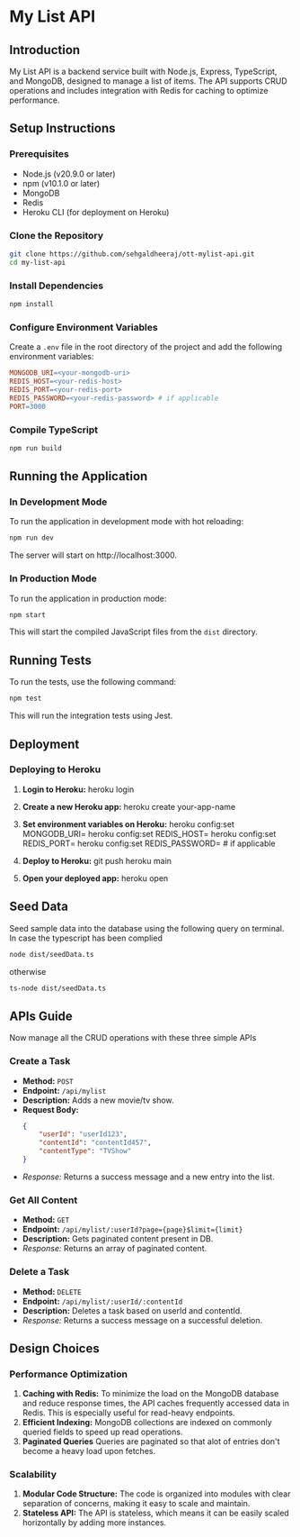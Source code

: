 # My List API

## Introduction
My List API is a backend service built with Node.js, Express, TypeScript, and MongoDB, designed to manage a list of items. The API supports CRUD operations and includes integration with Redis for caching to optimize performance.

## Setup Instructions

### Prerequisites
- Node.js (v20.9.0 or later)
- npm (v10.1.0 or later)
- MongoDB
- Redis
- Heroku CLI (for deployment on Heroku)

### Clone the Repository
```bash
git clone https://github.com/sehgaldheeraj/ott-mylist-api.git
cd my-list-api
```
### Install Dependencies
```bash
npm install
```
### Configure Environment Variables
Create a `.env` file in the root directory of the project and add the following environment variables:

```makefile
MONGODB_URI=<your-mongodb-uri>
REDIS_HOST=<your-redis-host>
REDIS_PORT=<your-redis-port>
REDIS_PASSWORD=<your-redis-password> # if applicable
PORT=3000
```
### Compile TypeScript
```bash
npm run build
```
## Running the Application

### In Development Mode
To run the application in development mode with hot reloading:
```bash
npm run dev
```
The server will start on http://localhost:3000.

### In Production Mode
To run the application in production mode:
```bash
npm start
```
This will start the compiled JavaScript files from the `dist` directory.

## Running Tests
To run the tests, use the following command:
```bash
npm test
```
This will run the integration tests using Jest.

## Deployment
### Deploying to Heroku

1. **Login to Heroku:**
heroku login

2. **Create a new Heroku app:**
heroku create your-app-name

3. **Set environment variables on Heroku:**
heroku config:set MONGODB_URI=<your-mongodb-uri>
heroku config:set REDIS_HOST=<your-redis-host>
heroku config:set REDIS_PORT=<your-redis-port>
heroku config:set REDIS_PASSWORD=<your-redis-password> # if applicable

4. **Deploy to Heroku:**
git push heroku main

5. **Open your deployed app:**
heroku open

## Seed Data
Seed sample data into the database using the following query on terminal.
In case the typescript has been complied
```bash
node dist/seedData.ts
```
otherwise
```bash
ts-node dist/seedData.ts
```

## APIs Guide
Now manage all the CRUD operations with these three simple APIs

### Create a Task
- **Method:** `POST`
- **Endpoint:** `/api/mylist`
- **Description:** Adds a new movie/tv show.
- **Request Body:**
  ```json
  {
      "userId": "userId123",
      "contentId": "contentId457",
      "contentType": "TVShow"
  }
- *Response:* Returns a success message and a new entry into the list.

### Get All Content
- **Method:** `GET`
- **Endpoint:** `/api/mylist/:userId?page={page}$limit={limit}`
- **Description:** Gets paginated content present in DB.
- *Response:*  Returns an array of paginated content.


### Delete a Task
- **Method:** `DELETE`
- **Endpoint:** `/api/mylist/:userId/:contentId`
- **Description:** Deletes a task based on userId and contentId.
- *Response:* Returns a success message on a successful deletion.
  


## Design Choices

### Performance Optimization
1. **Caching with Redis:** To minimize the load on the MongoDB database and reduce response times, the API caches frequently accessed data in Redis. This is especially useful for read-heavy endpoints.
2. **Efficient Indexing:** MongoDB collections are indexed on commonly queried fields to speed up read operations.
3. **Paginated Queries** Queries are paginated so that alot of entries don't become a heavy load upon fetches.

### Scalability
1. **Modular Code Structure:** The code is organized into modules with clear separation of concerns, making it easy to scale and maintain.
2. **Stateless API:** The API is stateless, which means it can be easily scaled horizontally by adding more instances.
